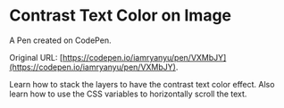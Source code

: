 # Contrast Text Color on Image

A Pen created on CodePen.

Original URL: [https://codepen.io/iamryanyu/pen/VXMbJY](https://codepen.io/iamryanyu/pen/VXMbJY).

Learn how to stack the layers to have the contrast text color effect. Also learn how to use the CSS variables to horizontally scroll the text.